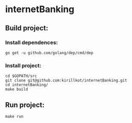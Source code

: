 # internetBanking

## Build project:

### Install dependences:

    go get -u github.com/golang/dep/cmd/dep

### Install project:

    cd $GOPATH/src
    git clone git@github.com:kirillkot/internetBanking.git
    cd internetBanking/
    make build

## Run project:

    make run
